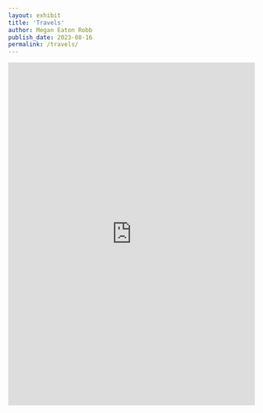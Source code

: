 ```yaml
---
layout: exhibit
title: 'Travels'
author: Megan Eaton Robb
publish_date: 2023-08-16
permalink: /travels/
---
```

<iframe src="https://storymaps.arcgis.com/stories/1bf635d6259741f8a24b1cedb3dba58c" width="100%" height="700px" frameborder="0" allowfullscreen allow="geolocation"></iframe>